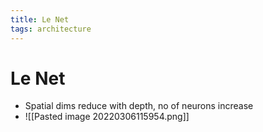 ```yaml
---
title: Le Net
tags: architecture
---
```


# Le Net
- Spatial dims reduce with depth, no of neurons increase
- ![[Pasted image 20220306115954.png]]






















